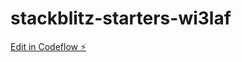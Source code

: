 # stackblitz-starters-wi3laf

[Edit in Codeflow ⚡️](https://stackblitz.com/~/github.com/abueze/stackblitz-starters-wi3laf)